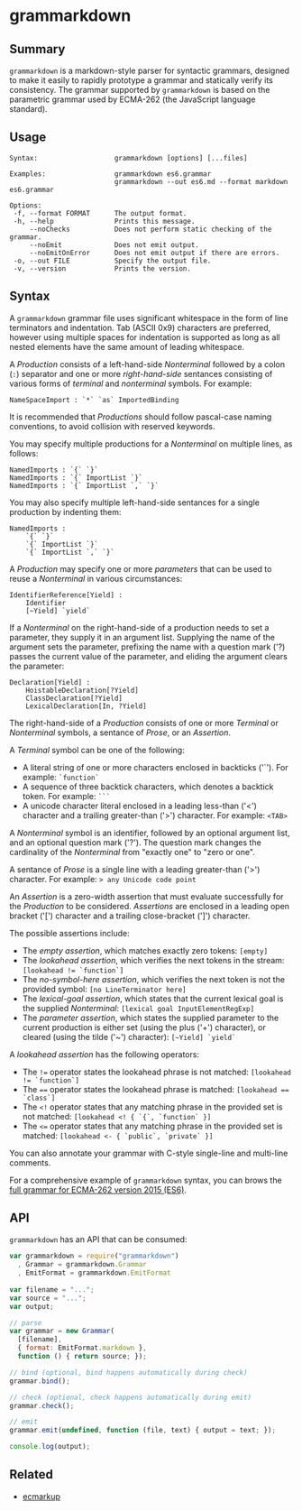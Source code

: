 # grammarkdown

## Summary

`grammarkdown` is a markdown-style parser for syntactic grammars, designed to make it easily to rapidly prototype a grammar and statically verify its consistency. 
The grammar supported by `grammarkdown` is based on the parametric grammar used by ECMA-262 (the JavaScript language standard).

## Usage
```
Syntax:                   grammarkdown [options] [...files]

Examples:                 grammarkdown es6.grammar
                          grammarkdown --out es6.md --format markdown es6.grammar

Options:
 -f, --format FORMAT      The output format.
 -h, --help               Prints this message.
     --noChecks           Does not perform static checking of the grammar.
     --noEmit             Does not emit output.
     --noEmitOnError      Does not emit output if there are errors.
 -o, --out FILE           Specify the output file.
 -v, --version            Prints the version.
```

## Syntax

A `grammarkdown` grammar file uses significant whitespace in the form of line terminators and indentation. Tab (ASCII 0x9) characters are preferred, 
however using multiple spaces for indentation is supported as long as all nested elements have the same amount of leading whitespace.

A *Production* consists of a left-hand-side *Nonterminal* followed by a colon (`:`) separator and one or more *right-hand-side* sentances consisting of
various forms of *terminal* and *nonterminal* symbols. For example:

```
NameSpaceImport : `*` `as` ImportedBinding
```

It is recommended that *Productions* should follow pascal-case naming conventions, to avoid collision with reserved keywords.

You may specify multiple productions for a *Nonterminal* on multiple lines, as follows:

```
NamedImports : `{` `}`
NamedImports : `{` ImportList `}`
NamedImports : `{` ImportList `,` `}`
```

You may also specify multiple left-hand-side sentances for a single production by indenting them:

```
NamedImports :
    `{` `}`
    `{` ImportList `}`
    `{` ImportList `,` `}`
```

A *Production* may specify one or more *parameters* that can be used to reuse a *Nonterminal* in various circumstances:

```
IdentifierReference[Yield] :
    Identifier
    [~Yield] `yield`
```

If a *Nonterminal* on the right-hand-side of a production needs to set a parameter, they supply it in an argument list. 
Supplying the name of the argument sets the parameter, prefixing the name with a question mark ('?) passes the current value of the parameter, and eliding the argument clears the parameter:

```
Declaration[Yield] :
	HoistableDeclaration[?Yield]
	ClassDeclaration[?Yield]
	LexicalDeclaration[In, ?Yield]
```

The right-hand-side of a *Production* consists of one or more *Terminal* or *Nonterminal* symbols, a sentance of *Prose*, or an *Assertion*.   

A *Terminal* symbol can be one of the following:

* A literal string of one or more characters enclosed in backticks ('\`'). For example: `` `function` ``
* A sequence of three backtick characters, which denotes a backtick token. For example: `` ``` ``
* A unicode character literal enclosed in a leading less-than ('<') character and a trailing greater-than ('>') character. For example: `<TAB>`

A *Nonterminal* symbol is an identifier, followed by an optional argument list, and an optional question mark ('?'). The question mark changes the cardinality of the *Nonterminal* from "exactly one" to "zero or one".  

A sentance of *Prose* is a single line with a leading greater-than ('>') character. For example: `> any Unicode code point`

An *Assertion* is a zero-width assertion that must evaluate successfully for the *Production* to be considered. 
*Assertions* are enclosed in a leading open bracket ('\[') character and a trailing close-bracket ('\]') character.  

The possible assertions include:

* The *empty assertion*, which matches exactly zero tokens: `[empty]`
* The *lookahead assertion*, which verifies the next tokens in the stream: ``[lookahead != `function`]``
* The *no-symbol-here assertion*, which verifies the next token is not the provided symbol: `[no LineTerminator here]`
* The *lexical-goal assertion*, which states that the current lexical goal is the supplied *Nonterminal*: `[lexical goal InputElementRegExp]`
* The *parameter assertion*, which states the supplied parameter to the current production is either set (using the plus ('+') character), or cleared (using the tilde ('~') character): `` [~Yield] `yield` ``    

A *lookahead assertion* has the following operators:

* The `!=` operator states the lookahead phrase is not matched: ``[lookahead != `function`]``
* The `==` operator states the lookahead phrase is matched: ``[lookahead == `class`]``
* The `<!` operator states that any matching phrase in the provided set is not matched: ``[lookahead <! { `{`, `function` }]``  
* The `<=` operator states that any matching phrase in the provided set is matched: ``[lookahead <- { `public`, `private` }]``

You can also annotate your grammar with C-style single-line and multi-line comments.

For a comprehensive example of `grammarkdown` syntax, you can brows the [full grammar for ECMA-262 version 2015 (ES6)](https://github.com/rbuckton/grammarkdown/blob/master/spec/es6.grammar).

## API

`grammarkdown` has an API that can be consumed:

```js
var grammarkdown = require("grammarkdown")
  , Grammar = grammarkdown.Grammar
  , EmitFormat = grammarkdown.EmitFormat
  
var filename = "...";
var source = "...";
var output;

// parse
var grammar = new Grammar(
  [filename], 
  { format: EmitFormat.markdown }, 
  function () { return source; });

// bind (optional, bind happens automatically during check)
grammar.bind();

// check (optional, check happens automatically during emit)
grammar.check();

// emit
grammar.emit(undefined, function (file, text) { output = text; });

console.log(output);
```

## Related

* [ecmarkup](https://bterlson.github.io/ecmarkup)